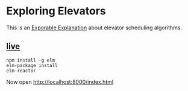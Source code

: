 # Exploring Elevators


This is an [Exporable Explanation](http://explorableexplanations.com) about elevator scheduling algorithms.

## [live]()


```
npm install -g elm
elm-package install
elm-reactor
```

Now open [http://localhost:8000/index.html](http://localhost:8000/index.html)
